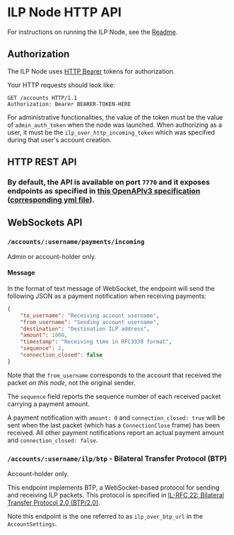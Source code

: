 # ILP Node HTTP API

For instructions on running the ILP Node, see the [Readme](../README.md).

## Authorization

The ILP Node uses [HTTP Bearer](https://tools.ietf.org/html/rfc6750) tokens for authorization.

Your HTTP requests should look like:

```
GET /accounts HTTP/1.1
Authorization: Bearer BEARER-TOKEN-HERE
```

For administrative functionalities, the value of the token must be the value of `admin_auth_token` when the node was launched. When authorizing as a user, it must be the `ilp_over_http_incoming_token` which was specified during that user's account creation.

## HTTP REST API

### **By default, the API is available on port `7770` and it exposes endpoints as specified in [this OpenAPIv3 specification](https://app.swaggerhub.com/apis/interledger-rs/Interledger/1.0)  ([corresponding yml file](./api.yml)).**

## WebSockets API 

### `/accounts/:username/payments/incoming`

Admin or account-holder only.

#### Message

In the format of text message of WebSocket, the endpoint will send the following JSON as a payment notification when receiving payments:

```json
{
    "to_username": "Receiving account username",
    "from_username": "Sending account username",
    "destination": "Destination ILP address",
    "amount": 1000,
    "timestamp": "Receiving time in RFC3339 format",
    "sequence": 2,
    "connection_closed": false
}
```

Note that the `from_username` corresponds to the account that received the packet _on this node_, not the original sender.

The `sequence` field reports the sequence number of each received packet carrying a payment amount.

A payment notification with `amount: 0` and `connection_closed: true` will be sent when the last packet (which has a `ConnectionClose` frame) has been received. All other payment notifications report an actual payment amount and `connection_closed: false`.


### `/accounts/:username/ilp/btp` - Bilateral Transfer Protocol (BTP)

Account-holder only.

This endpoint implements BTP, a WebSocket-based protocol for sending and receiving ILP packets. This protocol is specified in [IL-RFC 22: Bilateral Transfer Protocol 2.0 (BTP/2.0)](https://github.com/interledger/rfcs/blob/master/0023-bilateral-transfer-protocol/0023-bilateral-transfer-protocol.md).

Note this endpoint is the one referred to as `ilp_over_btp_url` in the `AccountSettings`.
